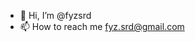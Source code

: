 - 👋 Hi, I’m @fyzsrd
- 📫 How to reach me fyz.srd@gmail.com

<!---
fyzsrd/fyzsrd is a ✨ special ✨ repository because its `README.md` (this file) appears on your GitHub profile.
You can click the Preview link to take a look at your changes.
--->
